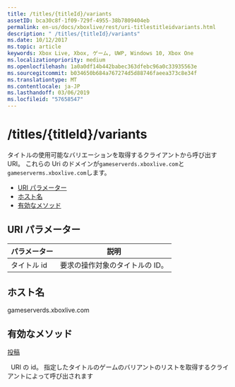 ```yaml
---
title: /titles/{titleId}/variants
assetID: bca30c8f-1f09-729f-4955-38b7809404eb
permalink: en-us/docs/xboxlive/rest/uri-titlestitleidvariants.html
description: " /titles/{titleId}/variants"
ms.date: 10/12/2017
ms.topic: article
keywords: Xbox Live, Xbox, ゲーム, UWP, Windows 10, Xbox One
ms.localizationpriority: medium
ms.openlocfilehash: 1a0a0df14b442babec363dfebc96a0c33935563e
ms.sourcegitcommit: b034650b684a767274d5d88746faeea373c8e34f
ms.translationtype: MT
ms.contentlocale: ja-JP
ms.lasthandoff: 03/06/2019
ms.locfileid: "57658547"
---
```

# <a name="titlestitleidvariants"></a>/titles/{titleId}/variants
タイトルの使用可能なバリエーションを取得するクライアントから呼び出す URI。 これらの Uri のドメインが`gameserverds.xboxlive.com`と`gameserverms.xboxlive.com`します。
 
  * [URI パラメーター](#ID4EU)
  * [ホスト名](#ID4EIB)
  * [有効なメソッド](#ID4EPB)
 
<a id="ID4EU"></a>

 
## <a name="uri-parameters"></a>URI パラメーター
 
| パラメーター| 説明| 
| --- | --- | 
| タイトル id| 要求の操作対象のタイトルの ID。| 
  
<a id="ID4EIB"></a>

 
## <a name="host-name"></a>ホスト名
 
gameserverds.xboxlive.com
  
<a id="ID4EPB"></a>

 
## <a name="valid-methods"></a>有効なメソッド
  
[投稿](uri-titlestitleidvariants-post.md)
 
&nbsp;&nbsp;URI の id。 指定したタイトルのゲームのバリアントのリストを取得するクライアントによって呼び出されます
   